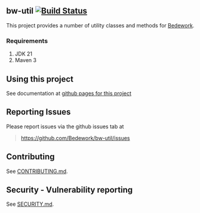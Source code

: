 ## bw-util [![Build Status](https://travis-ci.org/Bedework/bw-util.svg)](https://travis-ci.org/Bedework/bw-util)

This project provides a number of utility classes and methods for
[Bedework](https://www.apereo.org/projects/bedework).

### Requirements

1. JDK 21
2. Maven 3

## Using this project
See documentation at [github pages for this project](https://bedework.github.io/bw-util/)

## Reporting Issues
Please report issues via the github issues tab at
> https://github.com/Bedework/bw-util/issues

## Contributing
See [CONTRIBUTING.md](CONTRIBUTING.md).

## Security - Vulnerability reporting
See [SECURITY.md](SECURITY.md).

